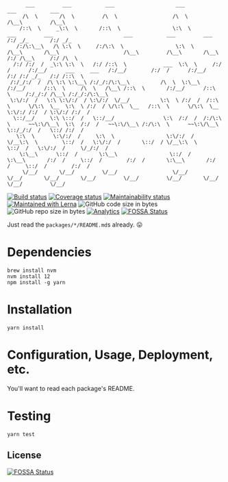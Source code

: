 ```
      ___         ___           ___                    ___                                                                                         ___           ___
     /\  \       /\  \         /\  \                  /\  \                                                                                       /\__\         /\__\
    /::\  \     _\:\  \       /::\  \                 \:\  \         ___         ___                       ___           ___         ___         /:/ _/_       /:/ _/_
   /:/\:\__\   /\ \:\  \     /:/\:\  \                 \:\  \       /\__\       /\__\                     /\__\         /\__\       /\__\       /:/ /\__\     /:/ /\  \
  /:/ /:/  /  _\:\ \:\  \   /:/ /::\  \            ___  \:\  \     /:/  /      /:/__/      ___     ___   /:/__/        /:/  /      /:/__/      /:/ /:/ _/_   /:/ /::\  \
 /:/_/:/  /  /\ \:\ \:\__\ /:/_/:/\:\__\          /\  \  \:\__\   /:/__/      /::\  \     /\  \   /\__\ /::\  \       /:/__/      /::\  \     /:/_/:/ /\__\ /:/_/:/\:\__\
 \:\/:/  /   \:\ \:\/:/  / \:\/:/  \/__/          \:\  \ /:/  /  /::\  \      \/\:\  \__  \:\  \ /:/  / \/\:\  \__   /::\  \      \/\:\  \__  \:\/:/ /:/  / \:\/:/ /:/  /
  \::/__/     \:\ \::/  /   \::/__/                \:\  /:/  /  /:/\:\  \      ~~\:\/\__\  \:\  /:/  /   ~~\:\/\__\ /:/\:\  \      ~~\:\/\__\  \::/_/:/  /   \::/ /:/  /
   \:\  \      \:\/:/  /     \:\  \                 \:\/:/  /   \/__\:\  \        \::/  /   \:\/:/  /       \::/  / \/__\:\  \        \::/  /   \:\/:/  /     \/_/:/  /
    \:\__\      \::/  /       \:\__\                 \::/  /         \:\__\       /:/  /     \::/  /        /:/  /       \:\__\       /:/  /     \::/  /        /:/  /
     \/__/       \/__/         \/__/                  \/__/           \/__/       \/__/       \/__/         \/__/         \/__/       \/__/       \/__/         \/__/
```

[![Build status](https://img.shields.io/travis/com/randytarampi/pwa.svg?style=flat-square)](https://travis-ci.com/randytarampi/pwa)
[![Coverage status](https://img.shields.io/coveralls/randytarampi/pwa.svg?style=flat-square)](https://coveralls.io/github/randytarampi/pwa?branch=master)
[![Maintainability status](https://img.shields.io/codeclimate/maintainability-percentage/randytarampi/pwa.svg?style=flat-square)](https://codeclimate.com/github/randytarampi/pwa/maintainability)
[![Maintained with Lerna](https://img.shields.io/badge/maintained%20with-lerna-cc00ff.svg?style=flat-square)](https://lernajs.io/)
![GitHub code size in bytes](https://img.shields.io/github/languages/code-size/randytarampi/pwa.svg?style=flat-square)
![GitHub repo size in bytes](https://img.shields.io/github/repo-size/randytarampi/pwa.svg?style=flat-square)
[![Analytics](https://ga-beacon.appspot.com/UA-50921068-1/beacon/github/randytarampi/pwa?flat&useReferrer)](https://github.com/igrigorik/ga-beacon)
[![FOSSA Status](https://app.fossa.com/api/projects/git%2Bgithub.com%2Frandytarampi%2Fpwa.svg)](https://app.fossa.com/projects/git%2Bgithub.com%2Frandytarampi%2Fpwa?ref=badge_shield)

Just read the `packages/*/README.md`s already. 😛

# Dependencies
```
brew install nvm
nvm install 12
npm install -g yarn
```

# Installation

```
yarn install
```

# Configuration, Usage, Deployment, etc.

You'll want to read each package's README.

# Testing

```
yarn test
```


## License
[![FOSSA Status](https://app.fossa.com/api/projects/git%2Bgithub.com%2Frandytarampi%2Fpwa.svg?type=large)](https://app.fossa.com/projects/git%2Bgithub.com%2Frandytarampi%2Fpwa?ref=badge_large)
